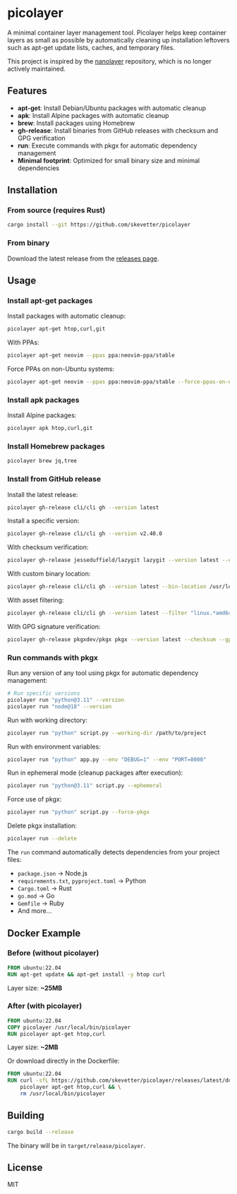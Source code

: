 # picolayer

A minimal container layer management tool. Picolayer helps keep container layers as small as possible by automatically cleaning up installation leftovers such as apt-get update lists, caches, and temporary files.

This project is inspired by the [nanolayer](https://github.com/devcontainers-extra/nanolayer) repository, which is no longer actively maintained.

## Features

- **apt-get**: Install Debian/Ubuntu packages with automatic cleanup
- **apk**: Install Alpine packages with automatic cleanup
- **brew**: Install packages using Homebrew
- **gh-release**: Install binaries from GitHub releases with checksum and GPG verification
- **run**: Execute commands with pkgx for automatic dependency management
- **Minimal footprint**: Optimized for small binary size and minimal dependencies

## Installation

### From source (requires Rust)

```bash
cargo install --git https://github.com/skevetter/picolayer
```

### From binary

Download the latest release from the [releases page](https://github.com/skevetter/picolayer/releases).

## Usage

### Install apt-get packages

Install packages with automatic cleanup:

```bash
picolayer apt-get htop,curl,git
```

With PPAs:

```bash
picolayer apt-get neovim --ppas ppa:neovim-ppa/stable
```

Force PPAs on non-Ubuntu systems:

```bash
picolayer apt-get neovim --ppas ppa:neovim-ppa/stable --force-ppas-on-non-ubuntu
```

### Install apk packages

Install Alpine packages:

```bash
picolayer apk htop,curl,git
```

### Install Homebrew packages

```bash
picolayer brew jq,tree
```

### Install from GitHub release

Install the latest release:

```bash
picolayer gh-release cli/cli gh --version latest
```

Install a specific version:

```bash
picolayer gh-release cli/cli gh --version v2.40.0
```

With checksum verification:

```bash
picolayer gh-release jesseduffield/lazygit lazygit --version latest --checksum
```

With custom binary location:

```bash
picolayer gh-release cli/cli gh --version latest --bin-location /usr/local/bin
```

With asset filtering:

```bash
picolayer gh-release cli/cli gh --version latest --filter "linux.*amd64"
```

With GPG signature verification:

```bash
picolayer gh-release pkgxdev/pkgx pkgx --version latest --checksum --gpg-key /path/to/public-key.asc
```

### Run commands with pkgx

Run any version of any tool using pkgx for automatic dependency management:

```bash
# Run specific versions
picolayer run "python@3.11" --version
picolayer run "node@18" --version
```

Run with working directory:

```bash
picolayer run "python" script.py --working-dir /path/to/project
```

Run with environment variables:

```bash
picolayer run "python" app.py --env "DEBUG=1" --env "PORT=8000"
```

Run in ephemeral mode (cleanup packages after execution):

```bash
picolayer run "python@3.11" script.py --ephemeral
```

Force use of pkgx:

```bash
picolayer run "python" script.py --force-pkgx
```

Delete pkgx installation:

```bash
picolayer run --delete
```

The `run` command automatically detects dependencies from your project files:
- `package.json` → Node.js
- `requirements.txt`, `pyproject.toml` → Python
- `Cargo.toml` → Rust
- `go.mod` → Go
- `Gemfile` → Ruby
- And more...

## Docker Example

### Before (without picolayer)

```dockerfile
FROM ubuntu:22.04
RUN apt-get update && apt-get install -y htop curl
```

Layer size: **~25MB**

### After (with picolayer)

```dockerfile
FROM ubuntu:22.04
COPY picolayer /usr/local/bin/picolayer
RUN picolayer apt-get htop,curl
```

Layer size: **~2MB**

Or download directly in the Dockerfile:

```dockerfile
FROM ubuntu:22.04
RUN curl -sfL https://github.com/skevetter/picolayer/releases/latest/download/picolayer-x86_64-unknown-linux-gnu.tar.gz | tar xz -C /usr/local/bin && \
    picolayer apt-get htop,curl && \
    rm /usr/local/bin/picolayer
```

## Building

```bash
cargo build --release
```

The binary will be in `target/release/picolayer`.

## License

MIT
